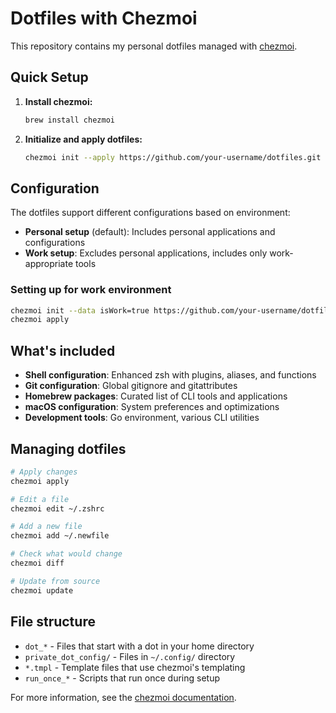 # Dotfiles with Chezmoi

This repository contains my personal dotfiles managed with [chezmoi](https://www.chezmoi.io/).

## Quick Setup

1. **Install chezmoi:**
   ```bash
   brew install chezmoi
   ```

2. **Initialize and apply dotfiles:**
   ```bash
   chezmoi init --apply https://github.com/your-username/dotfiles.git
   ```

## Configuration

The dotfiles support different configurations based on environment:

- **Personal setup** (default): Includes personal applications and configurations
- **Work setup**: Excludes personal applications, includes only work-appropriate tools

### Setting up for work environment

```bash
chezmoi init --data isWork=true https://github.com/your-username/dotfiles.git
chezmoi apply
```

## What's included

- **Shell configuration**: Enhanced zsh with plugins, aliases, and functions
- **Git configuration**: Global gitignore and gitattributes
- **Homebrew packages**: Curated list of CLI tools and applications
- **macOS configuration**: System preferences and optimizations
- **Development tools**: Go environment, various CLI utilities

## Managing dotfiles

```bash
# Apply changes
chezmoi apply

# Edit a file
chezmoi edit ~/.zshrc

# Add a new file
chezmoi add ~/.newfile

# Check what would change
chezmoi diff

# Update from source
chezmoi update
```

## File structure

- `dot_*` - Files that start with a dot in your home directory
- `private_dot_config/` - Files in `~/.config/` directory
- `*.tmpl` - Template files that use chezmoi's templating
- `run_once_*` - Scripts that run once during setup

For more information, see the [chezmoi documentation](https://www.chezmoi.io/).
